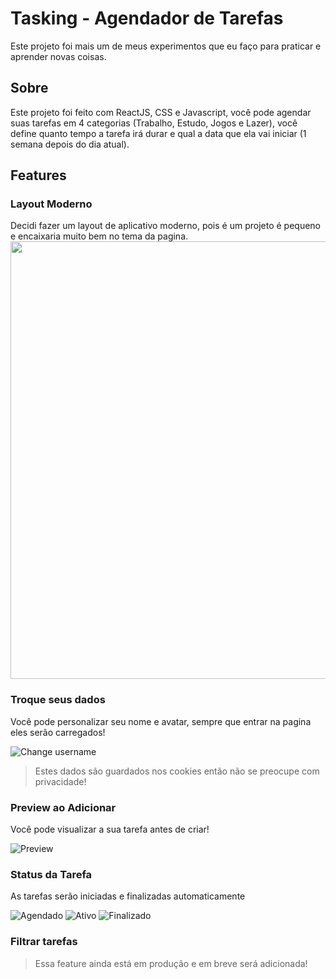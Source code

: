 # Tasking - Agendador de Tarefas

Este projeto foi mais um de meus experimentos que eu faço para praticar e aprender novas coisas.

## Sobre
Este projeto foi feito com ReactJS, CSS e Javascript, você pode agendar suas tarefas em 4 categorias (Trabalho, Estudo, Jogos e Lazer), você define quanto tempo a tarefa irá durar e qual a data que ela vai iniciar (1 semana depois do dia atual).

## Features

### Layout Moderno
Decidi fazer um layout de aplicativo moderno, pois é um projeto é pequeno e encaixaria muito bem no tema da pagina.
<img src="https://i.imgur.com/UX8tUJ6.gif" width="700"></img>

### Troque seus dados
Você pode personalizar seu nome e avatar, sempre que entrar na pagina eles serão carregados!

![Change username](https://i.imgur.com/qeCAH6e.png)
> Estes dados são guardados nos cookies então não se preocupe com privacidade!

### Preview ao Adicionar
Você pode visualizar a sua tarefa antes de criar!

![Preview](https://i.imgur.com/pq6YAiY.png)

### Status da Tarefa
As tarefas serão iniciadas e finalizadas automaticamente

![Agendado](https://i.imgur.com/M8dIwR4.png)
![Ativo](https://i.imgur.com/1Hm2rr2.png)
![Finalizado](https://i.imgur.com/yzseUAt.png)

### Filtrar tarefas
> Essa feature ainda está em produção e em breve será adicionada!